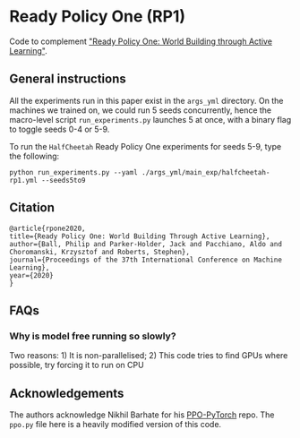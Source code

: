# Ready Policy One (RP1)

Code to complement ["Ready Policy One: World Building through Active Learning"](https://arxiv.org/abs/2002.02693).

## General instructions

All the experiments run in this paper exist in the `args_yml` directory. On the machines we trained on, we could run 5 seeds concurrently, hence the macro-level script `run_experiments.py` launches 5 at once, with a binary flag to toggle seeds 0-4 or 5-9.

To run the `HalfCheetah` Ready Policy One experiments for seeds 5-9, type the following:

`python run_experiments.py --yaml ./args_yml/main_exp/halfcheetah-rp1.yml --seeds5to9`

## Citation

```
@article{rpone2020,
title={Ready Policy One: World Building Through Active Learning},
author={Ball, Philip and Parker-Holder, Jack and Pacchiano, Aldo and Choromanski, Krzysztof and Roberts, Stephen},
journal={Proceedings of the 37th International Conference on Machine Learning},
year={2020}
}
```

## FAQs

### Why is model free running so slowly?

Two reasons: 1) It is non-parallelised; 2) This code tries to find GPUs where possible, try forcing it to run on CPU

## Acknowledgements

The authors acknowledge Nikhil Barhate for his [PPO-PyTorch](https://github.com/nikhilbarhate99/PPO-PyTorch) repo. The `ppo.py` file here is a heavily modified version of this code.
